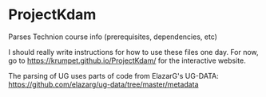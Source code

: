 # ProjectKdam
Parses Technion course info (prerequisites, dependencies, etc)

I should really write instructions for how to use these files one day. For now, go to https://krumpet.github.io/ProjectKdam/ for the interactive website.

The parsing of UG uses parts of code from ElazarG's UG-DATA: https://github.com/elazarg/ug-data/tree/master/metadata
